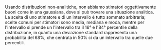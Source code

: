 Usando distribuzioni non-analitiche, non abbiamo stimatori oggettivamente buoni come in una gaussiana, dove si può trovare una situazione analitica. La scelta di uno stimatore e di un intervallo è tutto sommato arbitraria; scelte comuni per stimatori sono media, mediana e moda, mentre per l'intervallo si prende un l'intervallo tra il 16° e l'84° percentile della distribuzione, in quanto una deviazione standard rappresenta una probabilità del 68%, che centrata in 50% ci da un intervallo tra quelle due percentili.